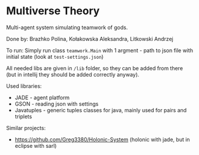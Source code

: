 # Multiverse Theory
Multi-agent system simulating teamwork of gods.

Done by: Brazhko Polina, Kołakowska Aleksandra, Litkowski Andrzej

To run: Simply run class `teamwork.Main` with 1 argment - path to json file with initial state (look at `test-settings.json`)

All needed libs are given in `/lib` folder, so they can be added from there (but in intellij they should be added correctly anyway).

Used libraries: 
* JADE - agent platform
* GSON - reading json with settings
* Javatuples - generic tuples classes for java, mainly used for pairs and triplets

Similar projects:
- https://github.com/Greg3380/Holonic-System (holonic with jade, but in eclipse with sarl)